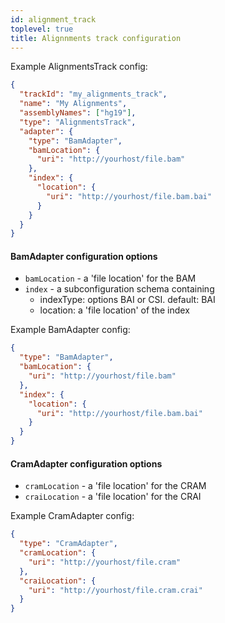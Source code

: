 ```yaml
---
id: alignment_track
toplevel: true
title: Alignnments track configuration
---
```


Example AlignmentsTrack config:

```json
{
  "trackId": "my_alignments_track",
  "name": "My Alignments",
  "assemblyNames": ["hg19"],
  "type": "AlignmentsTrack",
  "adapter": {
    "type": "BamAdapter",
    "bamLocation": {
      "uri": "http://yourhost/file.bam"
    },
    "index": {
      "location": {
        "uri": "http://yourhost/file.bam.bai"
      }
    }
  }
}
```

#### BamAdapter configuration options

- `bamLocation` - a 'file location' for the BAM
- `index` - a subconfiguration schema containing
  - indexType: options BAI or CSI. default: BAI
  - location: a 'file location' of the index

Example BamAdapter config:

```json
{
  "type": "BamAdapter",
  "bamLocation": {
    "uri": "http://yourhost/file.bam"
  },
  "index": {
    "location": {
      "uri": "http://yourhost/file.bam.bai"
    }
  }
}
```

#### CramAdapter configuration options

- `cramLocation` - a 'file location' for the CRAM
- `craiLocation` - a 'file location' for the CRAI

Example CramAdapter config:

```json
{
  "type": "CramAdapter",
  "cramLocation": {
    "uri": "http://yourhost/file.cram"
  },
  "craiLocation": {
    "uri": "http://yourhost/file.cram.crai"
  }
}
```

